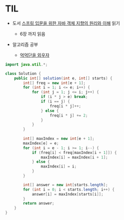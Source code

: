 # TIL


- 도서 [스프링 입문을 위한 자바 객체 지향의 원리와 이해](https://cire0304.github.io/categories/oop-for-spring) 읽기
  - 6장 까지 읽음

- 알고리즘 공부
  - [억억단을 외우자](https://school.programmers.co.kr/learn/courses/30/lessons/138475)
```java
import java.util.*;

class Solution {
    public int[] solution(int e, int[] starts) {
        int[] freq = new int[e + 1];
        for (int i = 1; i <= e; i++) {
            for (int j = 1; j <= i; j++) {
                if (i * j > e) break;
                if (i == j) {
                    freq[i * j]++;
                } else {
                    freq[i * j] += 2;
                }
            }
        }
        
        int[] maxIndex = new int[e + 1];
        maxIndex[e] = e;
        for (int i = e - 1; i >= 1; i--) {
            if (freq[i] < freq[maxIndex[i + 1]]) {
                maxIndex[i] = maxIndex[i + 1];
            } else {
                maxIndex[i] = i;
            }
        }

        int[] answer = new int[starts.length];
        for (int i = 0; i < starts.length; i++) {
            answer[i] = maxIndex[starts[i]];
        }
        return answer;
    }
}
```
  
  

